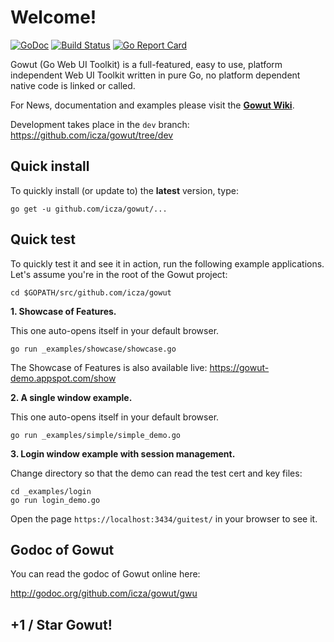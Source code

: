 # Welcome! #

[![GoDoc](https://godoc.org/github.com/icza/gowut/gwu?status.svg)](https://godoc.org/github.com/icza/gowut/gwu) [![Build Status](https://travis-ci.org/icza/gowut.svg?branch=master)](https://travis-ci.org/icza/gowut) [![Go Report Card](https://goreportcard.com/badge/github.com/icza/gowut)](https://goreportcard.com/report/github.com/icza/gowut)

Gowut (Go Web UI Toolkit) is a full-featured, easy to use, platform independent Web UI Toolkit written in pure Go, no platform dependent native code is linked or called.

For News, documentation and examples please visit the [**Gowut Wiki**](https://github.com/icza/gowut/wiki).

Development takes place in the `dev` branch: https://github.com/icza/gowut/tree/dev

## Quick install ##

To quickly install (or update to) the **latest** version, type:

    go get -u github.com/icza/gowut/...

## Quick test ##

To quickly test it and see it in action, run the following example applications.
Let's assume you're in the root of the Gowut project:

    cd $GOPATH/src/github.com/icza/gowut

**1. Showcase of Features.**

This one auto-opens itself in your default browser.

    go run _examples/showcase/showcase.go

The Showcase of Features is also available live: https://gowut-demo.appspot.com/show

**2. A single window example.**

This one auto-opens itself in your default browser.

    go run _examples/simple/simple_demo.go

**3. Login window example with session management.**

Change directory so that the demo can read the test cert and key files:

    cd _examples/login
    go run login_demo.go

Open the page `https://localhost:3434/guitest/` in your browser to see it.

## Godoc of Gowut ##

You can read the godoc of Gowut online here:

http://godoc.org/github.com/icza/gowut/gwu

## +1 / Star Gowut! ##
